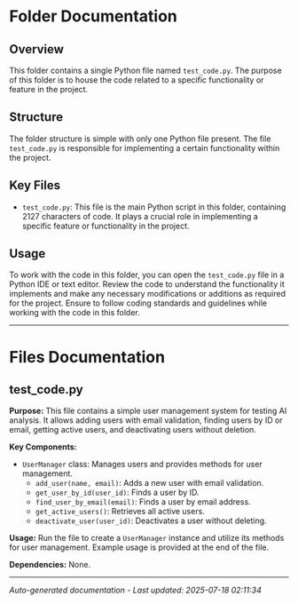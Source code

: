 # Folder Documentation

## Overview
This folder contains a single Python file named `test_code.py`. The purpose of this folder is to house the code related to a specific functionality or feature in the project.

## Structure
The folder structure is simple with only one Python file present. The file `test_code.py` is responsible for implementing a certain functionality within the project.

## Key Files
- `test_code.py`: This file is the main Python script in this folder, containing 2127 characters of code. It plays a crucial role in implementing a specific feature or functionality in the project.

## Usage
To work with the code in this folder, you can open the `test_code.py` file in a Python IDE or text editor. Review the code to understand the functionality it implements and make any necessary modifications or additions as required for the project. Ensure to follow coding standards and guidelines while working with the code in this folder.

---

# Files Documentation

## test_code.py

**Purpose:** This file contains a simple user management system for testing AI analysis. It allows adding users with email validation, finding users by ID or email, getting active users, and deactivating users without deletion.

**Key Components:**
- `UserManager` class: Manages users and provides methods for user management.
  - `add_user(name, email)`: Adds a new user with email validation.
  - `get_user_by_id(user_id)`: Finds a user by ID.
  - `find_user_by_email(email)`: Finds a user by email address.
  - `get_active_users()`: Retrieves all active users.
  - `deactivate_user(user_id)`: Deactivates a user without deleting.

**Usage:** Run the file to create a `UserManager` instance and utilize its methods for user management. Example usage is provided at the end of the file.

**Dependencies:** None.

---
*Auto-generated documentation - Last updated: 2025-07-18 02:11:34*

